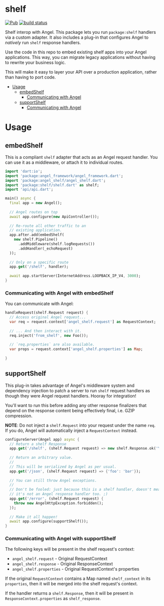 # shelf
[![Pub](https://img.shields.io/pub/v/angel_shelf.svg)](https://pub.dartlang.org/packages/angel_shelf)
[![build status](https://travis-ci.org/angel-dart/shelf.svg)](https://travis-ci.org/angel-dart/shelf)

Shelf interop with Angel. This package lets you run `package:shelf` handlers via a custom adapter.
It also includes a plug-in that configures Angel to *natively* run `shelf` response handlers.

Use the code in this repo to embed existing shelf apps into
your Angel applications. This way, you can migrate legacy applications without
having to rewrite your business logic.

This will make it easy to layer your API over a production application,
rather than having to port code.

* [Usage](#usage)
  * [embedShelf](#embedshelf)
    * [Communicating with Angel](#communicating-with-angel-with-embedshelf)
  * [supportShelf](#supportshelf)
    * [Communicating with Angel](#communicating-with-angel-with-supportshelf)

# Usage

## embedShelf
This is a compliant `shelf` adapter that acts as an Angel request handler. You can use it as a middleware,
or attach it to individual routes.

```dart
import 'dart:io';
import 'package:angel_framework/angel_framework.dart';
import 'package:angel_shelf/angel_shelf.dart';
import 'package:shelf/shelf.dart' as shelf;
import 'api/api.dart';

main() async {
  final app = new Angel();
  
  // Angel routes on top
  await app.configure(new ApiController());
  
  // Re-route all other traffic to an
  // existing application.
  app.after.add(embedShelf(
    new shelf.Pipeline()
      .addMiddleware(shelf.logRequests())
      .addHandler(_echoRequest)
  ));
  
  // Only on a specific route
  app.get('/shelf', handler);
  
  await app.startServer(InternetAddress.LOOPBACK_IP_V4, 3000);
}
```

### Communicating with Angel with embedShelf
You can communicate with Angel:

```dart
handleRequest(shelf.Request request) {
  // Access original Angel request...
  var req = request.context['angel_shelf.request'] as RequestContext;
  
  // ... And then interact with it.
  req.inject('from_shelf', new Foo());
  
  // `req.properties` are also available.
  var props = request.context['angel_shelf.properties'] as Map;
  
}
```

## supportShelf
This plug-in takes advantage of Angel's middleware system and dependency injection to patch a server
to run `shelf` request handlers as though they were Angel request handlers. Hooray for integration!

You'll want to run this before adding any other response finalizers that depend on
the response content being effectively final, i.e. GZIP compression.

**NOTE**: Do not inject a `shelf.Request` into your request under the name `req`. If you do,
Angel will automatically inject a `RequestContext` instead.

```dart
configureServer(Angel app) async {
  // Return a shelf Response
  app.get('/shelf', (shelf.Request request) => new shelf.Response.ok('Yay!'));
  
  // Return an arbitrary value.
  //
  // This will be serialized by Angel as per usual.
  app.get('/json', (shelf.Request request) => {'foo': 'bar'});
  
  // You can still throw Angel exceptions.
  //
  // Don't be fooled: just because this is a shelf handler, doesn't mean
  // it's not an Angel response handler too. ;)
  app.get('/error', (shelf.Request request) {
    throw new AngelHttpException.forbidden();
  });
  
  // Make it all happen!
  await app.configure(supportShelf());
}
```

### Communicating with Angel with supportShelf
The following keys will be present in the shelf request's context:
  * `angel_shelf.request` - Original RequestContext
  * `angel_shelf.response` - Original ResponseContext
  * `angel_shelf.properties` - Original RequestContext's properties
  
If the original `RequestContext` contains a Map named `shelf_context` in its `properties`,
then it will be merged into the shelf request's context.

If the handler returns a `shelf.Response`, then it will be present in `ResponseContext.properties`
as `shelf_response`.